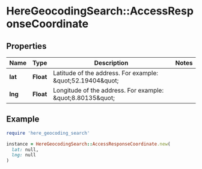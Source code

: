 # HereGeocodingSearch::AccessResponseCoordinate

## Properties

| Name | Type | Description | Notes |
| ---- | ---- | ----------- | ----- |
| **lat** | **Float** | Latitude of the address. For example: \&quot;52.19404\&quot; |  |
| **lng** | **Float** | Longitude of the address. For example: \&quot;8.80135\&quot; |  |

## Example

```ruby
require 'here_geocoding_search'

instance = HereGeocodingSearch::AccessResponseCoordinate.new(
  lat: null,
  lng: null
)
```

